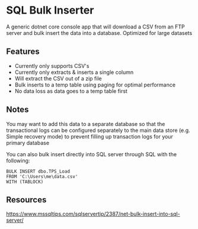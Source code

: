 # SQL Bulk Inserter

A generic dotnet core console app that will download a CSV from an FTP server and bulk insert the data into a database. Optimized for large datasets 

## Features

- Currently only supports CSV's
- Currently only extracts & inserts a single column
- Will extract the CSV out of a zip file
- Bulk inserts to a temp table using paging for optimal performance
- No data loss as data goes to a temp table first


## Notes

You may want to add this data to a separate database so that the transactional logs can be configured separately to the main data store (e.g. Simple recovery mode) to prevent filling up transaction logs for your primary database

You can also bulk insert directly into SQL server through SQL with the following:

```
BULK INSERT dbo.TPS_Load 
FROM 'C:\Users\me\data.csv'
WITH (TABLOCK)
```

## Resources

https://www.mssqltips.com/sqlservertip/2387/net-bulk-insert-into-sql-server/

